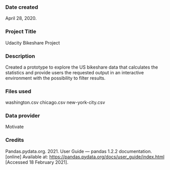 ### Date created
April 28, 2020.

### Project Title
Udacity Bikeshare Project

### Description
Created a prototype to explore the US bikeshare data that calculates the statistics and provide users the requested output in an interactive environment with the possibility to filter results.

### Files used
washington.csv
chicago.csv
new-york-city.csv

### Data provider
Motivate

### Credits
Pandas.pydata.org. 2021. User Guide — pandas 1.2.2 documentation. [online]
Available at: <https://pandas.pydata.org/docs/user_guide/index.html> [Accessed 18 February 2021].

